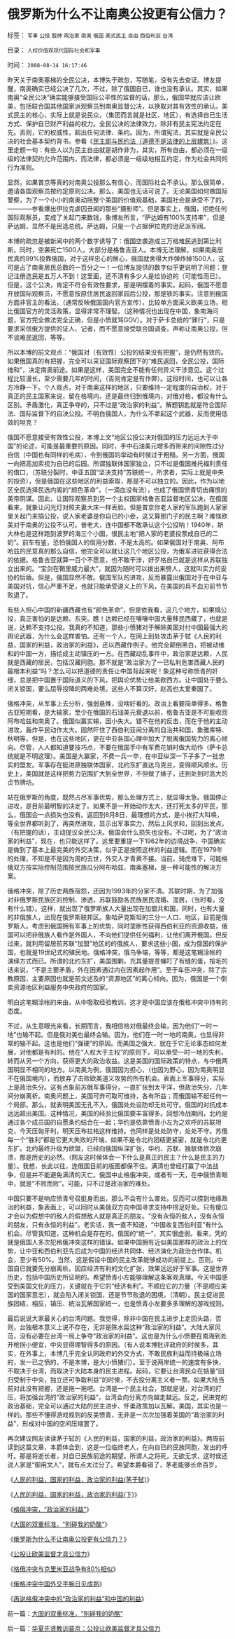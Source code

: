 # 俄罗斯为什么不让南奥公投更有公信力？

标签： `军事` `公投` `股神` `政治家` `南奥` `俄国` `美式民主` `自由` `西伯利亚` `台湾` 

目录： `人权价值观现代国际社会和军事`

时间： `2008-08-14 16:17:46`

昨天关于南奥塞梯的全民公决，本博失于疏忽，写随笔，没有先去查证。博友提醒，南奥确实已经公决了几次，不过，除了俄国自已，谁也没有承认。其实，如果南奥“全民公决”确实能够接受国际公平性的监督的话，那么，俄国早就应该让欧美，包括联合国其他国家派观察员到南奥监督公决，以换取对其有效性的承认。美式民主的核心，实际上就是说民众，（集团而言就是社区、地区），有选择自已生活方式、保护自已财产利益的权力。全民公决的法律效力，除非有民主宪法约定在先。否则，它的权威性，超出任何法律、条约。因为，所谓宪法，其实就是全民公决的社会基本契约背书。参看《[民主即与民约法（道德不是法律的上层建筑）](../../../2007/9/30/民主就是与民约法；法律并不是道德的上层建筑.md)》。这里走题一句：有些人以为民主自由就是胡作非为，其实，所有自由，都必须在一级级的法律契约允许范围内，而法律，都必须是一级级地相互约定，作为社会共同的行为准则。

显然，如果普京等真的对南奥公投那么有信心，而国际社会不承认。那么很简单，邀请各国观察员按约定原则公决。那么，美国也无话可说了。无论美国如何做国际警察，为了一个小小的南奥动摇整个美国的价值观基础，美国社会是承受不了的，————参看爆出伊拉克虐囚丑闻的那些“摄影师”。但是事实上，俄国，拒绝任何国际观察员，变成了关起门来数钱，象博友所言，“萨达姆有100%支持率”，但是萨达姆，显然不是民选总统。萨达姆，只是一个占据伊拉克的逊尼派军阀。

本博的疏忽是被新闻中的两个数字诱导了：俄国空袭造成三万格难民逃到第比利斯，同时，空袭死亡1500人，大部分是格鲁吉亚人。本博无法理解，如果南奥居民真的99%投靠俄国，对于这样忠心的居心，俄国就舍得大炸弹炸掉1500人，这可是占了南奥居民总数的一百分之一！一位博友提供的数字似乎更说明了问题：登记注册选民是五万人不到！这里面，还不清有多少人是给协迫的（可能性而已）。但是，这个公决，肯定不符合有效性要求，那是明摆着的事实。起码，俄国不愿意开放国际观察员，不愿意按原住居民返回家园后公投，那是铁的事实。注意到俄国方面非官主的看法，（通常反映俄国国内官方宣传），比较单方面采义欧美立场，相比俄国官方的灵活政策，显得非常不理智。（这种情况也出现在中国，象南海问题，官方完全做法完全正确，但是小愤就骂GOV）。对于萨卡总统的“罪行”，只是要求采信俄方提供的证人、记者，而不愿意接受联合国调查。声称让南奥公投，但不谈难民返回，等等。

所以本博的前文观点：“俄国对（有效性）公投的结果没有把握”，是仍然有效的。如果俄国真的有把握，完全可以采证国际观察团下的“难民返回，全民公投，国际维和”，决定南奥前途。如果是这样，美国完全不能有任何异义干涉意见。这个过程比较漫长，至少需要几年的时间，（否则肯定是有作弊）。这段时间，也可以让各方冷静一下。个人观点，对于南奥这样的地区，只要维持一定程度的自治权，对于真正的民主国家来说，留在格境内，还是最终归到俄境内，对俄对格，都没有什么区别。矛盾激化，真正争夺的，只不过是“政治家的利益”。解题钥匙就是符合国际法、国际监督下的自决公投。不明白俄国人，为什么不拿起这个武器，反而使用低效的坦克？

俄国不愿意接受有效性公投，本博上文“地区公投公决对俄国的压力远远大于中国”的论述，可能是最重要的原因。同时，手中石油美元增多而带来的间隙性过分自信（中国也有同样的毛病），令到俄国的举动有时侯过于粗糙。另一方面，俄国一向把高加索视为自已的后园。所谓独联体国家独立，只不过是俄国推托福利责任的借口，（苏联分裂时，中亚五国“坚决支持”苏联统一，所求者，实际上就是中央的投资），但是俄国在这些地区的利益索取，那是不可以独立的。因此，作为以地区全民选择民选内阁的“颜色革命”，（一滴血没有流），也成了俄国愤青切齿痛恨的美帝阴谋。因此，让国际观察员到另一个主权国家格鲁吉亚监督地区公决，在俄国看来，就象让闪光灯对照夫妻大床一样丢脸。但是普京你老人家的军队跑到人家家里关起门来搞公投，说人家老婆是你自已的小妾，这又算那门子的民主啊？难怪欧美对于南奥的公投不认可。普老大，连中国都不敢承认这个公投呐！1940年，斯大林也是这样跑到波罗的海三个小国，很民主地“把人家的老婆投票成自已的二奶”。前车有鉴，恐怕俄国人的信用分数，不是太高的。如果俄国对于南奥、阿布哈兹的民意真的那么自信，他完全可以就让这几个地区公投，为俄军进驻获得合法的依据。格鲁吉亚就算一百个不愿意，也不敢干涉，好歹格自已就是这样从苏联独立出来的。“宝剑在鞘里威力最大”，就因为随时可以拨出来劈人，这就叫实力的妥协的后盾。但是，俄国显然不敢。俄国军队的进攻，反而暴露出俄国对于在中亚与美国对抗，信心严重不足，也就只能承受道义上的下风，在美国的兵不血刃前节节败退了。

有些人担心中国的新疆西藏也有“颜色革命”，但是依我看，这几个地方，如果搞公投，真正害怕的是达赖、东突。瞧！达赖已经在嚷嚷中国大量移民西藏了，也就是说，达赖不支持公投。我真的不知道，那些小愤猪对于解除美国对付中国最强大的舆论武器，为什么会这样害怕。还有一个人，在网上到处攻击茅于轼《人民的利益，国家的利益，政治家的利益》，还以西藏作例子。他完全颠倒黑白，把被动维和的中国一方，描绘成主动镇压的一方。在西藏动乱事件中，政治家是达赖，人民就是西藏的居民，包括汉藏同胞。那不就是“政治家为了一已私利危害西藏人民的最根本利益”吗？怎么可以把道德的责任让中国背起来呢！象这种号称愤青的奸细，总是把中国置于国际道义的下风，把舆论优势让给美欧西方。让中国处于要么闭关锁国，要么屈辱投降的两难处境。这些人不算汉奸，赵高也太爱秦国了。

俄格冲突，从军事上去分析，强弱悬殊，没啥好看的。政治上看要简单得多。格鲁吉亚短期看，是大输家，至少在俄国的石油美元衰退以前，格鲁吉亚是不可能收回阿布哈兹和南奥了。俄国似赢实输，因小失大。错不在他的反击，而在于他的主动进攻，轰炸平民动作太大。固然吓住了西伯利亚闹分离的自治共和国，象雅库特、秋明等，但是，也在这些地区，更在中亚各国心理中加大了脱离俄国势力的离心倾向。尽管，人人都知道要技巧点，不要在俄国手中有军费花销时做大动作（萨卡总统就是不明这理）。美国是大赢家，不费一兵一卒，在中亚纵深一下子多了一批忠实的盟友。军事存在挺进原独联体国家，北约东扩直达乌克兰，变得顺风顺水。历史上，美国就是这样把势力范围扩大到全世界，不但做了婊子，还到处到时高大的贞节牌坊。

站在俄罗斯的角度，既然占尽军事优势，那么处理方式上，就显得太急。俄国停止进攻，是目前最明智的决定了。如果不是一开始动作太大，还打死太多的平民，那么，俄国会一点损失也没有。返回到8月8日，最理想的方式，是小挨打大叫唤，等全世界都听到了，再突然进攻，显示出军事实力，然后上风求和，回到出发点，（有把握的话），主动提议全民公决。俄国会什么损失也没有。不过呢，为了“政治家的利益”，现在，也只能这样了。这里要重提一下1962年的边境战争，中国确实是做到了基本上最完美的外交决策，似乎正是按照这样的利益逻辑。而在1979年的处理，不知是不是因为周的去世，外交人才青黄不接。当前，骑虎难下，可能格俄双方按实际控制范围按民族瓜分阿布哈兹、南奥塞梯，是一种可能性的解决方案。

俄格冲突，除了历史两族宿怨，还因为1993年的分家不清。苏联时期，为了加强对非俄罗斯民族区的控制、渗透，苏联鼓励各民族居民混婚、混居，（当时看，没有什么错）。这样，就出现了俄罗斯族人大量出现在加盟共和国，同时，也有大量的非俄族人，出现在俄罗斯联邦区。象哈萨克斯坦的三分一人口、地区，目前是俄罗斯人。考虑到俄国拥有军事上的优势，同时垄断性获得西伯利亚的资源收益，俄国可以把非俄族人看作是外国人，不向他们提供任何福利，让他们离开俄国。但反过来，就利用留居前苏联“加盟”地区的的俄族人，要求这些小国，成为俄国的保护国，也就是19世纪式的殖民地。俄格冲突，俄乌争端，等等，都是这笔糊涂帐的演绎方式而已。所谓的北约东扩，美国围剿，充其量提苍蝇叮了有缝的蛋，按毛的话来说，“不是主要矛盾，外在因素通过内在因素起作用”。至于车臣冲突，除了宗教原因，主要原因也就是前文述及的“资源地区”的离心倾向。因为，俄国是一个倒卖资源地区利益服务中央政府的国家。

明白这笔糊涂帐的来由，从中吸取经验教训，这才是中国应该在俄格冲突中持有的态度。

不过，从生意眼光来看，长期而言，我相信格对俄最终会输，因为他们"一时一地"也输不起。但是俄对美也最终会输。因为，他们在一时一地的南奥，也显得非常的输不起。这也是他们“强硬”的原因。而美国之强大，就在于它无论事态如何发展，对他都是有利的。他在“人权大于主权”的原则下，可以承受一时一地的失利，转而从另一个方向，获得更大的政治收益。这是美国的国际政策的特点，与中俄两国明显不相同的地方。以南奥为例，俄国因为担心，（也因为野心，因为南奥明显不在俄国境内），而放弃了击败欧美道义攻势的所有机会。表面上军事得分，实际上是政治失分。这有点象前苏俄军事得分，一直扩张到太平洋，但政治失分，几年间分崩离析。南奥问题上，美国可弃可取可维持，各有所益；而俄国输不起任何一个局部。那么，就表明美国无孔不入，俄国处处设防却无处可守。俄国的对抗成本远远超出美国。这种情况，美国的经验比俄国要丰富得多。回想冷战期间，北约是通过各个成员国的自愿条约结合在一起；华约是依靠愤青小左为之欢呼的苏联坦克，今天压匈牙利，明天压布拉格这样维持。也同样是处处防守，处处不守。苏俄每一个“胜利”都是它更大失败的开端，如果不是令北约团结更紧密，就是令北约更东扩。北约最终升级为欧盟，已经向俄国纵深扩张，华约、苏联、独联体依次崩溃，那是历史的必然。（网友这时侯体会一下什么是真正的民主？什么是民主的力量）。我想，长此以往，连俄国目前的版图都保不住。满清也曾经打赢了中法战争，但是并不能避免满清的灭亡。俄国中止格俄冲突，或者有一天，在中俄愤青眼中，就是“不败而败”。可能，只不过是政治家的难处。

中国只要不是响应愤青号召挺身而出，那么不会有什么害处。反而可以捞到地缘政治的利益，象表面上，可以同时从美俄双方向中国寻求支持中捞足好处。只有傻瓜才会以为假想中的敌人的假想敌人就是真正的朋友。“没有永恒的敌人，没有永恒的朋友，只有永恒的利益”。老实话，我一直不知道，“中国收复西伯利亚”有什么机会。尽管我知道，这种机会是存在的。俄国的“统一”，其实很虚弱。看来，凭的就是俄国人多次犯格俄冲突这样的错误。如果中国拥有近似美国那样的政治上的优势，让中亚和西伯利亚先后成为中国的经济共同体、经济演化为政治合作体。机会，至少有50%。当然，这是假设中国的民主改革能够成功的前提上。否则，中国自已就要先分崩离析。因应经济有利的文化扩张，效果远远好于军事。这是世界历史，包括中国历史所证明的。希望愤青小左能够理解这条客观真理。今天中国感受到美国文化的压力，关键就在于它的“经济有利”。不顺应它的力量（不是顺应美国的国家意志），就会陷入闭关锁国，还是节节败退的困境，（清朝）。民主促进民族团结，相反，镇压、统治瓦解国家统一，也是愤青小左要多多理解的游戏规则。

最后说说大家最关心的台湾问题。我觉得，除非中国在民主进步上走回头路，否则，台独根本意义上说不存在，无非是陈水扁这种“政治家的利益”。大陆大家风范，没有必要在台湾一局上争夺“政治家的利益”。这也是为什么小愤要在南海到处开枪捞小便宜，中央显得理智得多的原因。（有人说本博批评政府的时侯多，其实，在外事上，本博几乎完全认同政府的外交方式，不敢民族利益而持极端立场的，发一已之愤的，不是本博，是大小愤猪们）。至于说两岸统一的速度有多快，不取决于台湾，而取决于大陆本身的民主进程。起码，它要让台湾民众在掂量“回归受制于中央，独立还可争取利益”的时侯，不去投分离主义者一票。如果大陆当前对此没有把握，还是拖一拖吧。台湾是一个民主社会，那就是说，对台湾的打压，将加强台湾的“政治家的利益”，台湾会向分离方向越走越远。反之，民进党的政治基础，完全可以通过大陆的民主进步、怀柔政策加以瓦解。美国，其实也是一样的。那些不懂得游戏规则的反美愤青，无非是一次次加强着美国的“政治家的利益”，形成对中国的空间压缩罢了。

再次建议网友读读茅于轼的《人民的利益，国家的利益，政治家的利益》。两周前读到这篇文章，本爵体会到，这是一位临终老人，在向自已的民族同胞，发出的呼吁。那是将逝长者，对自已民族前途的期望。所谓人之将死，无欲无求，这时侯还说人家是“御用文人”，就有点太过分了。希望本爵看错了，茅老能够长命百岁。

《[人民的利益，国家的利益，政治家的利益(茅于轼)](http://blog.sina.com.cn/s/blog_49a3971d0100ag19.html)》

《[人民的利益，国家的利益，政治家的利益(下)](http://blog.sina.com.cn/s/blog_49a3971d0100ag1a.html)》

《[格俄冲突，“政治家的利益”](../../../2008/8/12/格俄冲突，“政治家的利益”.md)》

《[大国的双重标准，“别碰我的奶酪”](../../../2008/8/13/大国的双重标准，“别碰我的奶酪”.md)》

《[俄罗斯为什么不让南奥公投更有公信力？](../../../2008/8/14/俄罗斯为什么不让南奥公投更有公信力？.md)》

《[公投让欧美监督才具公信力](../../../2008/8/15/华夏先贤教训普京：公投让欧美监督才具公信力.md)》

《[格俄冲突与克里米亚战争有80%相似](../../../2008/8/18/格俄冲突与克里米亚战争有80-相似.md)》

《[俄格冲突中国外交手腕日见成熟](../../../2008/8/19/俄格冲突外交手腕日见成熟.md)》

《[再说格俄冲突中的“政治家的利益”和中国的利益](../../../2008/8/20/格俄冲突中的“政治家的利益”和中国的利益.md)》



前一篇：[大国的双重标准，“别碰我的奶酪”](../../../2008/8/13/大国的双重标准，“别碰我的奶酪”.md)

后一篇：[华夏先贤教训普京：公投让欧美监督才具公信力](../../../2008/8/15/华夏先贤教训普京：公投让欧美监督才具公信力.md)